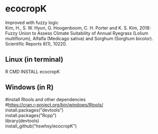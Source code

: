 # ecocropK

Improved with fuzzy logic   
Kim, H., S. W. Hyun, G. Hoogenboom, C. H. Porter and K. S. Kim, 2018: Fuzzy Union to Assess Climate Suitability of Annual Ryegrass (Lolium multiflorum), Alfalfa (Medicago sativa) and Sorghum (Sorghum bicolor). Scientific Reports 8(1), 10220.

Linux (in terminal)  
-------------
R CMD INSTALL ecocropK   

Windows (in R)   
-------------
#install Rtools and other dependencies   
#https://cran.r-project.org/bin/windows/Rtools/   
install.packages("devtools")   
install.packages("Rcpp")   
library(devtools)   
install_github("hswhsy/ecocropK")
